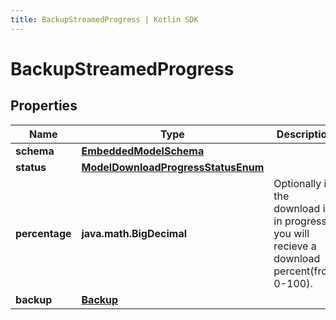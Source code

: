 ```yaml
---
title: BackupStreamedProgress | Kotlin SDK
---
```




# BackupStreamedProgress

## Properties
Name | Type | Description | Notes
------------ | ------------- | ------------- | -------------
**schema** | [**EmbeddedModelSchema**](EmbeddedModelSchema) |  |  [optional]
**status** | [**ModelDownloadProgressStatusEnum**](ModelDownloadProgressStatusEnum) |  |  [optional]
**percentage** | **java.math.BigDecimal** | Optionally if the download is in progress you will recieve a download percent(from 0-100). |  [optional]
**backup** | [**Backup**](Backup) |  |  [optional]




